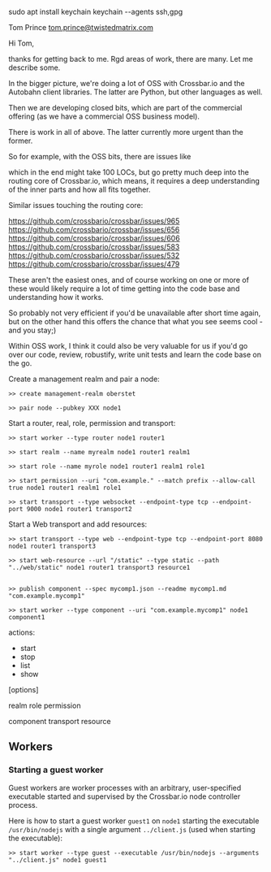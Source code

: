 

sudo apt install keychain
keychain --agents ssh,gpg



Tom Prince <tom.prince@twistedmatrix.com>

Hi Tom,

thanks for getting back to me. Rgd areas of work, there are many. Let me describe some.

In the bigger picture, we're doing a lot of OSS with Crossbar.io and the Autobahn client libraries. The latter are Python, but other languages as well.

Then we are developing closed bits, which are part of the commercial offering (as we have a commercial OSS business model).

There is work in all of above. The latter currently more urgent than the former.

So for example, with the OSS bits, there are issues like


which in the end might take 100 LOCs, but go pretty much deep into the routing core of Crossbar.io, which means, it requires a deep understanding of the inner parts and how all fits together.

Similar issues touching the routing core:

https://github.com/crossbario/crossbar/issues/965
https://github.com/crossbario/crossbar/issues/656
https://github.com/crossbario/crossbar/issues/606
https://github.com/crossbario/crossbar/issues/583
https://github.com/crossbario/crossbar/issues/532
https://github.com/crossbario/crossbar/issues/479

These aren't the easiest ones, and of course working on one or more of these would likely require a lot of time getting into the code base and understanding how it works.

So probably not very efficient if you'd be unavailable after short time again, but on the other hand this offers the chance that what you see seems cool - and you stay;)

Within OSS work, I think it could also be very valuable for us if you'd go over our code, review, robustify, write unit tests and learn the code base on the go.


Create a management realm and pair a node:

    >> create management-realm oberstet

    >> pair node --pubkey XXX node1

Start a router, real, role, permission and transport:

    >> start worker --type router node1 router1

    >> start realm --name myrealm node1 router1 realm1

    >> start role --name myrole node1 router1 realm1 role1

    >> start permission --uri "com.example." --match prefix --allow-call true node1 router1 realm1 role1

    >> start transport --type websocket --endpoint-type tcp --endpoint-port 9000 node1 router1 transport2

Start a Web transport and add resources:

    >> start transport --type web --endpoint-type tcp --endpoint-port 8080 node1 router1 transport3

    >> start web-resource --url "/static" --type static --path "../web/static" node1 router1 transport3 resource1


    >> publish component --spec mycomp1.json --readme mycomp1.md "com.example.mycomp1"

    >> start worker --type component --uri "com.example.mycomp1" node1 component1


actions:

- start
- stop
- list
- show


<action> <resource-type> [options] <resource-path>




realm
role
permission


component
transport
resource





## Workers

### Starting a guest worker

Guest workers are worker processes with an arbitrary, user-specified executable started and supervised by the Crossbar.io node controller process.

Here is how to start a guest worker `guest1` on `node1` starting the executable `/usr/bin/nodejs` with a single argument `../client.js` (used when starting the executable):

```console
>> start worker --type guest --executable /usr/bin/nodejs --arguments "../client.js" node1 guest1
```







